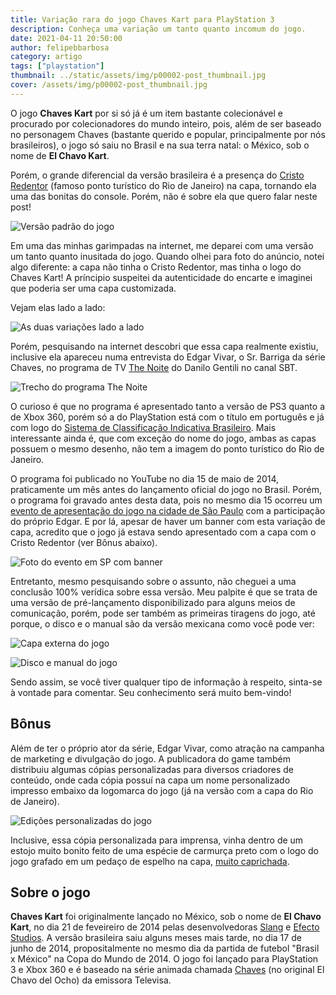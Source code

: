 ```yaml
---
title: Variação rara do jogo Chaves Kart para PlayStation 3
description: Conheça uma variação um tanto quanto incomum do jogo.
date: 2021-04-11 20:50:00
author: felipebbarbosa
category: artigo
tags: ["playstation"]
thumbnail: ../static/assets/img/p00002-post_thumbnail.jpg
cover: /assets/img/p00002-post_thumbnail.jpg
---
```


O jogo **Chaves Kart** por si só já é um item bastante colecionável e procurado por colecionadores do mundo inteiro, pois, além de ser baseado no personagem Chaves (bastante querido e popular, principalmente por nós brasileiros), o jogo só saiu no Brasil e na sua terra natal: o México, sob o nome de **El Chavo Kart**.

Porém, o grande diferencial da versão brasileira é a presença do [Cristo Redentor](https://pt.wikipedia.org/wiki/Cristo_Redentor) (famoso ponto turístico do Rio de Janeiro) na capa, tornando ela uma das bonitas do console. Porém, não é sobre ela que quero falar neste post!

![Versão padrão do jogo](/assets/img/p00002-chaves-kart-capa-padrao.jpg "Versão padrão do Chaves Kart no Brasil.")

Em uma das minhas garimpadas na internet, me deparei com uma versão um tanto quanto inusitada do jogo. Quando olhei para foto do anúncio, notei algo diferente: a capa não tinha o Cristo Redentor, mas tinha o logo do Chaves Kart! A príncipio suspeitei da autenticidade do encarte e imaginei que poderia ser uma capa customizada. 

Vejam elas lado a lado:

![As duas variações lado a lado](/assets/img/p00002-chaves-kart-variacao-lado-a-lado.jpg "As duas variações de Chaves Kart lado a lado.")

Porém, pesquisando na internet descobri que essa capa realmente existiu, inclusive ela apareceu numa entrevista do Edgar Vivar, o Sr. Barriga da série Chaves, no programa de TV [The Noite](https://youtu.be/ruHdANJ9MxY) do Danilo Gentili no canal SBT.

![Trecho do programa The Noite](/assets/img/p00002-chaves-kart-captura-the-noite.jpg "Trecho do programa 'The Noite' mostrando as capas do jogo.")

O curioso é que no programa é apresentado tanto a versão de PS3 quanto a de Xbox 360, porém só a do PlayStation está com o título em português e já com logo do [Sistema de Classificação Indicativa Brasileiro](https://pt.wikipedia.org/wiki/Sistema_de_Classificação_Indicativa_Brasileiro#:~:text=Classificação%20Indicativa%20(Classind)%20é%20uma,seus%20filhos%20devem%20ter%20acesso.). Mais interessante ainda é, que com exceção do nome do jogo, ambas as capas possuem o mesmo desenho, não tem a imagem do ponto turístico do Rio de Janeiro.

O programa foi publicado no YouTube no dia 15 de maio de 2014, praticamente um mês antes do lançamento oficial do jogo no Brasil. Porém, o programa foi gravado antes desta data, pois no mesmo dia 15 ocorreu um [evento de apresentação do jogo na cidade de São Paulo](https://www.comboinfinito.com.br/principal/chaves-kart-sera-lancado-para-ps3-e-xbox-360-e-custara-r-9990/) com a participação do próprio Edgar. E por lá, apesar de haver um banner com esta variação de capa, acredito que o jogo já estava sendo apresentado com a capa com o Cristo Redentor (ver Bônus abaixo).

![Foto do evento em SP com banner](/assets/img/p00002-chaves-kart-evento-sp-2014-banner.jpg "Uma das fotos que encontrei do evento na internet mostra esta variação de capa no banner.")

Entretanto, mesmo pesquisando sobre o assunto, não cheguei a uma conclusão 100% verídica sobre essa versão. Meu palpite é que se trata de uma versão de pré-lançamento disponibilizado para alguns meios de comunicação, porém, pode ser também as primeiras tiragens do jogo, até porque, o disco e o manual são da versão mexicana como você pode ver:

![Capa externa do jogo](/assets/img/p00002-chaves-kart-variacao-capa-aberta.jpg "Mais detalhes da variação. A capa está totalmente adequada para o mercado brasileiro.")

![Disco e manual do jogo](/assets/img/p00002-chaves-kart-variacao-interna.jpg "Porém, internamente o disco e o manual são importados. Prática muito comum no Brasil.")

Sendo assim, se você tiver qualquer tipo de informação à respeito, sinta-se à vontade para comentar. Seu conhecimento será muito bem-vindo!

## Bônus

Além de ter o próprio ator da série, Edgar Vivar, como atração na campanha de marketing e divulgação do jogo. A publicadora do game também distribuiu algumas cópias personalizadas para diversos criadores de conteúdo, onde cada cópia possuí na capa um nome personalizado impresso embaixo da logomarca do jogo (já na versão com a capa do Rio de Janeiro).

![Edições personalizadas do jogo](/assets/img/p00002-chaves-kart-capas-personalizadas.jpg "Algumas das edições personalizadas para criadores da conteúdo.")

Inclusive, essa cópia personalizada para imprensa, vinha dentro de um estojo muito bonito feito de uma espécie de carmurça preto com o logo do jogo grafado em um pedaço de espelho na capa, [muito caprichada](https://youtu.be/jY1BefUuuDM?t=266).

## Sobre o jogo

**Chaves Kart** foi originalmente lançado no México, sob o nome de **El Chavo Kart**, no dia 21 de feveireiro de 2014 pelas desenvolvedoras [Slang](https://www.slang.vg) e [Efecto Studios](https://efectostudios.com). A versão brasileira saiu alguns meses mais tarde, no dia 17 de junho de 2014, propositalmente no mesmo dia da partida de futebol "Brasil x México" na Copa do Mundo de 2014. O jogo foi lançado para PlayStation 3 e Xbox 360 e é baseado na série animada chamada [Chaves](https://chaves.fandom.com/pt-br/wiki/Chaves_em_Desenho_Animado) (no original El Chavo del Ocho) da emissora Televisa.

